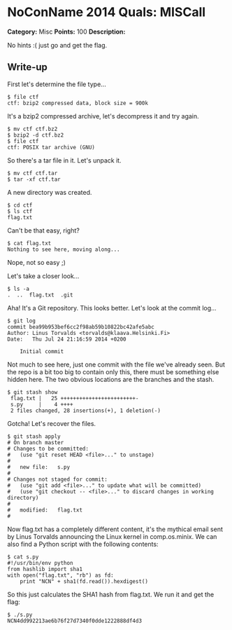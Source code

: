 # NoConName 2014 Quals: MISCall

**Category:** Misc
**Points:** 100
**Description:**

No hints :( just go and get the flag.

## Write-up

First let's determine the file type...

```
$ file ctf
ctf: bzip2 compressed data, block size = 900k
```

It's a bzip2 compressed archive, let's decompress it and try again.

```
$ mv ctf ctf.bz2
$ bzip2 -d ctf.bz2
$ file ctf
ctf: POSIX tar archive (GNU)
```

So there's a tar file in it. Let's unpack it.

```
$ mv ctf ctf.tar
$ tar -xf ctf.tar
```

A new directory was created.

```
$ cd ctf
$ ls ctf
flag.txt
```

Can't be that easy, right?

```
$ cat flag.txt
Nothing to see here, moving along...
```

Nope, not so easy ;)

Let's take a closer look...

```
$ ls -a
.  ..  flag.txt  .git
```

Aha! It's a Git repository. This looks better. Let's look at the commit log...

```
$ git log
commit bea99b953bef6cc2f98ab59b10822bc42afe5abc
Author: Linus Torvalds <torvalds@klaava.Helsinki.Fi>
Date:   Thu Jul 24 21:16:59 2014 +0200

    Initial commit
```

Not much to see here, just one commit with the file we've already seen. But the repo is a bit too big to contain only this, there must be something else hidden here. The two obvious locations are the branches and the stash.

```
$ git stash show
 flag.txt |   25 ++++++++++++++++++++++++-
 s.py     |    4 ++++
 2 files changed, 28 insertions(+), 1 deletion(-)
```

Gotcha! Let's recover the files.

```
$ git stash apply
# On branch master
# Changes to be committed:
#   (use "git reset HEAD <file>..." to unstage)
#
#	new file:   s.py
#
# Changes not staged for commit:
#   (use "git add <file>..." to update what will be committed)
#   (use "git checkout -- <file>..." to discard changes in working directory)
#
#	modified:   flag.txt
#
```

Now flag.txt has a completely different content, it's the mythical email sent by Linus Torvalds announcing the Linux kernel in comp.os.minix. We can also find a Python script with the following contents:

```
$ cat s.py
#!/usr/bin/env python
from hashlib import sha1
with open("flag.txt", "rb") as fd:
    print "NCN" + sha1(fd.read()).hexdigest()
```

So this just calculates the SHA1 hash from flag.txt. We run it and get the flag:

```
$ ./s.py
NCN4dd992213ae6b76f27d7340f0dde1222888df4d3
```

